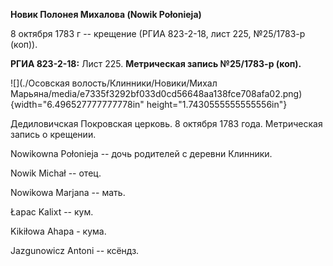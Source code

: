 **Новик Полонея Михалова (Nowik Połonieja)**

8 октября 1783 г -- крещение (РГИА 823-2-18, лист 225, №25/1783-р
(коп)).

**РГИА 823-2-18:** Лист 225. **Метрическая запись №25/1783-р (коп).**

![](./Осовская волость/Клинники/Новики/Михал Марьяна/media/e7335f3292bf033d0cd56648aa138fce708afa02.png){width="6.496527777777778in"
height="1.7430555555555556in"}

Дедиловичская Покровская церковь. 8 октября 1783 года. Метрическая
запись о крещении.

Nowikowna Połonieja -- дочь родителей с деревни Клинники.

Nowik Michał -- отец.

Nowikowa Marjana -- мать.

Łapac Kalixt -- кум.

Kikiłowa Ahapa - кума.

Jazgunowicz Antoni -- ксёндз.
